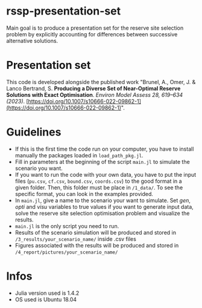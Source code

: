 # rssp-presentation-set
Main goal is to produce a presentation set for the reserve site selection problem by explicitly accounting for differences between successive alternative solutions. 

# Presentation set
This code is developed alongside the published work "Brunel, A., Omer, J. & Lanco Bertrand, S. **Producing a Diverse Set of Near-Optimal Reserve Solutions with Exact Optimisation**. _Environ Model Assess 28, 619–634 (2023)_. [https://doi.org/10.1007/s10666-022-09862-1](https://doi.org/10.1007/s10666-022-09862-1)". 

# Guidelines
* If this is the first time the code run on your computer, you have to install manually the packages loaded in `load_path_pkg.jl`.  
* Fill in parameters at the beginning of the script `main.jl` to simulate the scenario you want. 
* If you want to run the code with your own data, you have to put the input files (`pu.csv`, `cf.csv`, `bound.csv`, `coords.csv`) to the good format in a given folder. Then, this folder must be place in `/1_data/`. To see the specific format, you can look in the examples provided.  
* In `main.jl`, give a name to the scenario your want to simulate. Set *gen*, *opti* and *visu* variables to true values if you want to generate input data, solve the reserve site selection optimisation problem and visualize the results. 
* `main.jl` is the only script you need to run. 
* Results of the scenario simulation will be produced and stored in `/3_results/your_scenario_name/` inside .csv files
* Figures associated with the results will be produced and stored in `/4_report/pictures/your_scenario_name/`

# Infos
* Julia version used is 1.4.2
* OS used is Ubuntu 18.04 
